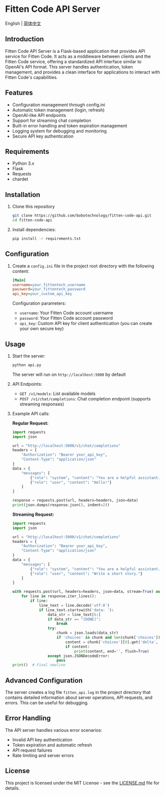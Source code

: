 # Fitten Code API Server

English | [简体中文](https://github.com/bobotechnology/fitten-code-api/blob/main/README_CN.md)

## Introduction
Fitten Code API Server is a Flask-based application that provides API service for Fitten Code. It acts as a middleware between clients and the Fitten Code service, offering a standardized API interface similar to OpenAI's API format. This server handles authentication, token management, and provides a clean interface for applications to interact with Fitten Code's capabilities.

## Features
- Configuration management through config.ini
- Automatic token management (login, refresh)
- OpenAI-like API endpoints
- Support for streaming chat completion
- Built-in error handling and token expiration management
- Logging system for debugging and monitoring
- Secure API key authentication

## Requirements
- Python 3.x
- Flask
- Requests
- chardet

## Installation
1. Clone this repository
   ```bash
   git clone https://github.com/bobotechnology/fitten-code-api.git
   cd fitten-code-api
   ```

2. Install dependencies:
   ```bash
   pip install -r requirements.txt
   ```

## Configuration
1. Create a `config.ini` file in the project root directory with the following content:
   ```ini
   [Main]
   username=your_fittentech_username
   password=your_fittentech_password
   api_key=your_custom_api_key
   ```

   Configuration parameters:
   - `username`: Your Fitten Code account username
   - `password`: Your Fitten Code account password
   - `api_key`: Custom API key for client authentication (you can create your own secure key)

## Usage
1. Start the server:
   ```bash
   python api.py
   ```
   The server will run on `http://localhost:5000` by default

2. API Endpoints:
   - `GET /v1/models`: List available models
   - `POST /v1/chat/completions`: Chat completion endpoint (supports streaming responses)

3. Example API calls:

   **Regular Request:**
   ```python
   import requests
   import json

   url = "http://localhost:5000/v1/chat/completions"
   headers = {
       "Authorization": "Bearer your_api_key",
       "Content-Type": "application/json"
   }
   data = {
       "messages": [
           {"role": "system", "content": "You are a helpful assistant."},
           {"role": "user", "content": "Hello!"}
       ]
   }

   response = requests.post(url, headers=headers, json=data)
   print(json.dumps(response.json(), indent=2))
   ```

   **Streaming Request:**
   ```python
   import requests
   import json

   url = "http://localhost:5000/v1/chat/completions"
   headers = {
       "Authorization": "Bearer your_api_key",
       "Content-Type": "application/json"
   }
   data = {
       "messages": [
           {"role": "system", "content": "You are a helpful assistant."},
           {"role": "user", "content": "Write a short story."}
       ]
   }

   with requests.post(url, headers=headers, json=data, stream=True) as response:
       for line in response.iter_lines():
           if line:
               line_text = line.decode('utf-8')
               if line_text.startswith('data: '):
                   data_str = line_text[6:]
                   if data_str == "[DONE]":
                       break
                   try:
                       chunk = json.loads(data_str)
                       if 'choices' in chunk and len(chunk['choices']) > 0:
                           content = chunk['choices'][0].get('delta', {}).get('content', '')
                           if content:
                               print(content, end='', flush=True)
                   except json.JSONDecodeError:
                       pass
   print()  # Final newline
   ```

## Advanced Configuration

The server creates a log file `fitten_api.log` in the project directory that contains detailed information about server operations, API requests, and errors. This can be useful for debugging.

## Error Handling

The API server handles various error scenarios:
- Invalid API key authentication
- Token expiration and automatic refresh
- API request failures
- Rate limiting and server errors

## License

This project is licensed under the MIT License - see the [LICENSE.md](https://github.com/bobotechnology/fitten-code-api/blob/main/LICENSE.md) file for details.